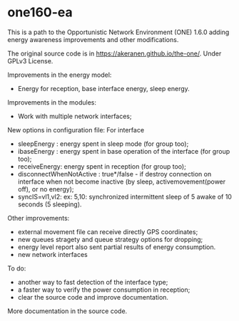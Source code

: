 # one160-ea
This is a path to the Opportunistic Network Environment (ONE) 1.6.0 adding energy awareness improvements and other modifications.

The original source code is in https://akeranen.github.io/the-one/.
Under GPLv3 License.

Improvements in the energy model:
- Energy for reception, base interface energy, sleep energy.

Improvements in the modules:
- Work with multiple network interfaces;

New options in configuration file:
For interface
- sleepEnergy : energy spent in sleep mode (for group too);
- ibaseEnergy : energy spent in base operation of the interface (for group too);
- receiveEnergy: energy spent in reception (for group too);
- disconnectWhenNotActive : true*/false - if destroy connection on interface when not become inactive (by sleep, activemovement(power off), or no energy);
- syncIS=vl1,vl2: ex: 5,10: synchronized intermittent sleep of 5 awake of 10 seconds (5 sleeping).

Other improvements:
- external movement file can receive directly GPS coordinates;
- new queues stragety and queue strategy options for dropping; 
- energy level report also sent partial results of energy consumption.
- new network interfaces

To do:
- another way to fast detection of the interface type;
- a faster way to verify the power consumption in reception;
- clear the source code and improve documentation.

More documentation in the source code.


